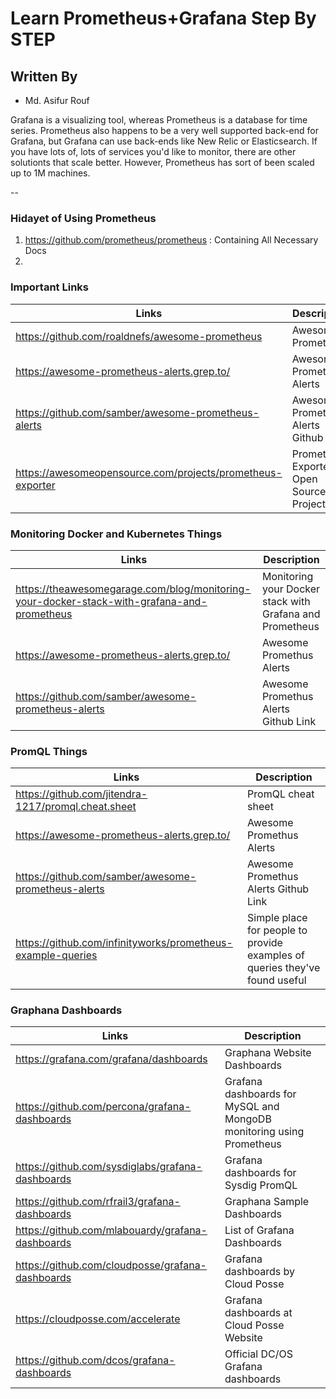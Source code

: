 Learn Prometheus+Grafana Step By STEP
====================================

## Written By
- Md. Asifur Rouf

Grafana is a visualizing tool, whereas Prometheus is a database for time series. Prometheus also happens to be a very well supported back-end for Grafana, but Grafana can use back-ends like New Relic or Elasticsearch. If you have lots of, lots of services you'd like to monitor, there are other solutionts that scale better. However, Prometheus has sort of been scaled up to 1M machines.

--
### Hidayet of Using Prometheus

1. https://github.com/prometheus/prometheus : Containing All Necessary Docs
2. 

### Important Links

| Links | Description |
| ------- | ----------- |
| https://github.com/roaldnefs/awesome-prometheus |Awesome Promethus |
| https://awesome-prometheus-alerts.grep.to/ | Awesome Promethus Alerts |
| https://github.com/samber/awesome-prometheus-alerts | Awesome Promethus Alerts Github Link |
| https://awesomeopensource.com/projects/prometheus-exporter |Prometheus Exporter Open Source Projects|

### Monitoring Docker and Kubernetes Things

| Links | Description |
| ------- | ----------- |
|https://theawesomegarage.com/blog/monitoring-your-docker-stack-with-grafana-and-prometheus |Monitoring your Docker stack with Grafana and Prometheus |
| https://awesome-prometheus-alerts.grep.to/ | Awesome Promethus Alerts |
| https://github.com/samber/awesome-prometheus-alerts | Awesome Promethus Alerts Github Link |

### PromQL Things

| Links | Description |
| ------- | ----------- |
|https://github.com/jitendra-1217/promql.cheat.sheet |PromQL cheat sheet |
| https://awesome-prometheus-alerts.grep.to/ | Awesome Promethus Alerts |
| https://github.com/samber/awesome-prometheus-alerts | Awesome Promethus Alerts Github Link |
| https://github.com/infinityworks/prometheus-example-queries | Simple place for people to provide examples of queries they've found useful |

### Graphana Dashboards

| Links | Description |
| ------- | ----------- |
| https://grafana.com/grafana/dashboards | Graphana Website Dashboards |
| https://github.com/percona/grafana-dashboards| Grafana dashboards for MySQL and MongoDB monitoring using Prometheus |
| https://github.com/sysdiglabs/grafana-dashboards | Grafana dashboards for Sysdig PromQL|
| https://github.com/rfrail3/grafana-dashboards | Graphana Sample Dashboards |
| https://github.com/mlabouardy/grafana-dashboards | List of Grafana Dashboards |
| https://github.com/cloudposse/grafana-dashboards | Grafana dashboards by Cloud Posse |
| https://cloudposse.com/accelerate | Grafana dashboards at Cloud Posse Website |
| https://github.com/dcos/grafana-dashboards | Official DC/OS Grafana dashboards |

